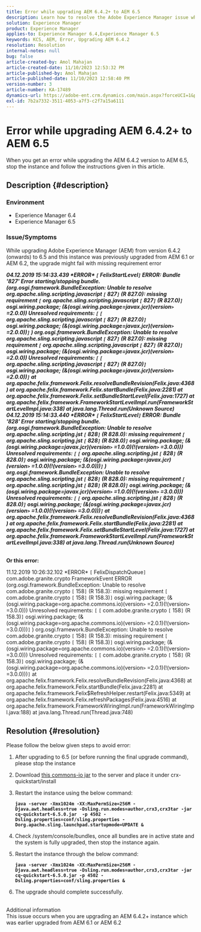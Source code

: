```yaml
---
title: Error while upgrading AEM 6.4.2+ to AEM 6.5
description: Learn how to resolve the Adobe Experience Manager issue where an error occurs while upgrading AEM's version 6.4.2 to 6.5.
solution: Experience Manager
product: Experience Manager
applies-to: Experience Manager 6.4,Experience Manager 6.5
keywords: KCS, AEM, Error, Upgrading AEM 6.4.2
resolution: Resolution
internal-notes: null
bug: false
article-created-by: Amol Mahajan
article-created-date: 11/10/2023 12:53:32 PM
article-published-by: Amol Mahajan
article-published-date: 11/10/2023 12:58:40 PM
version-number: 3
article-number: KA-17489
dynamics-url: https://adobe-ent.crm.dynamics.com/main.aspx?forceUCI=1&pagetype=entityrecord&etn=knowledgearticle&id=b6cbe324-c87f-ee11-8179-6045bd006b25
exl-id: 7b2a7332-3511-4053-a7f3-c2f7a15a6111
---
```

# Error while upgrading AEM 6.4.2+ to AEM 6.5


When you get an error while upgrading the AEM 6.4.2 version to AEM 6.5, stop the instance and follow the instructions given in this article.

## Description {#description}


### <b>Environment</b>

- Experience Manager 6.4
- Experience Manager 6.5


### <b>Issue/Symptoms</b>

While upgrading Adobe Experience Manager (AEM) from version 6.4.2 (onwards) to 6.5 and this instance was previously upgraded from AEM 6.1 or AEM 6.2, the upgrade might fail with missing requirement error

<b>*04.12.2019 15:14:33.439 \*ERROR\* `[` FelixStartLevel`]`  ERROR: Bundle '827' Error starting/stopping bundle. (org.osgi.framework.BundleException: Unable to resolve org.apache.sling.scripting.javascript `[` 827`]` (R 827.0): missing requirement `[` org.apache.sling.scripting.javascript `[` 827`]` (R 827.0)`]`  osgi.wiring.package; (&(osgi.wiring.package=javax.jcr)(version`>` =2.0.0)) Unresolved requirements: `[` `[` org.apache.sling.scripting.javascript `[` 827`]` (R 827.0)`]`  osgi.wiring.package; (&(osgi.wiring.package=javax.jcr)(version`>` =2.0.0))`]` )*
*org.osgi.framework.BundleException: Unable to resolve org.apache.sling.scripting.javascript `[` 827`]` (R 827.0): missing requirement `[` org.apache.sling.scripting.javascript `[` 827`]` (R 827.0)`]`  osgi.wiring.package; (&(osgi.wiring.package=javax.jcr)(version`>` =2.0.0)) Unresolved requirements: `[` `[` org.apache.sling.scripting.javascript `[` 827`]` (R 827.0)`]`  osgi.wiring.package; (&(osgi.wiring.package=javax.jcr)(version`>` =2.0.0))`]`*
*at org.apache.felix.framework.Felix.resolveBundleRevision(Felix.java:4368)*
*at org.apache.felix.framework.Felix.startBundle(Felix.java:2281)*
*at org.apache.felix.framework.Felix.setBundleStartLevel(Felix.java:1727)*
*at org.apache.felix.framework.FrameworkStartLevelImpl.run(FrameworkStartLevelImpl.java:338)*
*at java.lang.Thread.run(Unknown Source)*
*04.12.2019 15:14:33.440 \*ERROR\* `[` FelixStartLevel`]`  ERROR: Bundle '828' Error starting/stopping bundle. (org.osgi.framework.BundleException: Unable to resolve org.apache.sling.scripting.jst `[` 828`]` (R 828.0): missing requirement `[` org.apache.sling.scripting.jst `[` 828`]` (R 828.0)`]`  osgi.wiring.package; (&(osgi.wiring.package=javax.jcr)(version`>` =1.0.0)(!(version`>` =3.0.0))) Unresolved requirements: `[` `[` org.apache.sling.scripting.jst `[` 828`]` (R 828.0)`]`  osgi.wiring.package; (&(osgi.wiring.package=javax.jcr)(version`>` =1.0.0)(!(version`>` =3.0.0)))`]` )*
*org.osgi.framework.BundleException: Unable to resolve org.apache.sling.scripting.jst `[` 828`]` (R 828.0): missing requirement `[` org.apache.sling.scripting.jst `[` 828`]` (R 828.0)`]`  osgi.wiring.package; (&(osgi.wiring.package=javax.jcr)(version`>` =1.0.0)(!(version`>` =3.0.0))) Unresolved requirements: `[` `[` org.apache.sling.scripting.jst `[` 828`]` (R 828.0)`]`  osgi.wiring.package; (&(osgi.wiring.package=javax.jcr)(version`>` =1.0.0)(!(version`>` =3.0.0)))`]`*
*at org.apache.felix.framework.Felix.resolveBundleRevision(Felix.java:4368)*
*at org.apache.felix.framework.Felix.startBundle(Felix.java:2281)*
*at org.apache.felix.framework.Felix.setBundleStartLevel(Felix.java:1727)*
*at org.apache.felix.framework.FrameworkStartLevelImpl.run(FrameworkStartLevelImpl.java:338)*
*at java.lang.Thread.run(Unknown Source)*

<br>Or this error:</b>

11.12.2019 10:26:32.102 \*ERROR\* `[` FelixDispatchQueue`]`  com.adobe.granite.crypto FrameworkEvent ERROR (org.osgi.framework.BundleException: Unable to resolve com.adobe.granite.crypto `[` 158`]` (R 158.3): missing requirement `[` com.adobe.granite.crypto `[` 158`]` (R 158.3)`]`  osgi.wiring.package; (&(osgi.wiring.package=org.apache.commons.io)(version`>` =2.0.1)(!(version`>` =3.0.0))) Unresolved requirements: `[` `[` com.adobe.granite.crypto `[` 158`]` (R 158.3)`]`  osgi.wiring.package; (&(osgi.wiring.package=org.apache.commons.io)(version`>` =2.0.1)(!(version`>` =3.0.0)))`]` )
 org.osgi.framework.BundleException: Unable to resolve com.adobe.granite.crypto `[` 158`]` (R 158.3): missing requirement `[` com.adobe.granite.crypto `[` 158`]` (R 158.3)`]`  osgi.wiring.package; (&(osgi.wiring.package=org.apache.commons.io)(version`>` =2.0.1)(!(version`>` =3.0.0))) Unresolved requirements: `[` `[` com.adobe.granite.crypto `[` 158`]` (R 158.3)`]`  osgi.wiring.package; (&(osgi.wiring.package=org.apache.commons.io)(version`>` =2.0.1)(!(version`>` =3.0.0)))`]` 
 at org.apache.felix.framework.Felix.resolveBundleRevision(Felix.java:4368)
 at org.apache.felix.framework.Felix.startBundle(Felix.java:2281)
 at org.apache.felix.framework.Felix$RefreshHelper.restart(Felix.java:5349)
 at org.apache.felix.framework.Felix.refreshPackages(Felix.java:4516)
 at org.apache.felix.framework.FrameworkWiringImpl.run(FrameworkWiringImpl.java:188)
 at java.lang.Thread.run(Thread.java:748)


## Resolution {#resolution}

Please follow the below given steps to avoid error:
1. After upgrading to 6.5 (or before running the final upgrade command), please stop the instance
2. Download [this commons-io jar](https://repo1.maven.org/maven2/commons-io/commons-io/2.6/commons-io-2.6.jar) to the server and place it under crx-quickstart/install
3. Restart the instance using the below command:

    <b>`java -server -Xmx1024m -XX:MaxPermSize=256M -Djava.awt.headless=true -Dsling.run.modes=author,crx3,crx3tar -jar cq-quickstart-6.5.0.jar  -p 4502 -Dsling.properties=conf/sling.properties -Dorg.apache.sling.launchpad.startupmode=UPDATE &`</b>
4. Check /system/console/bundles, once all bundles are in active state and the system is fully upgraded, then stop the instance again.
5. Restart the instance through the below command:

    <b>`java -server -Xmx1024m -XX:MaxPermSize=256M -Djava.awt.headless=true -Dsling.run.modes=author,crx3,crx3tar -jar cq-quickstart-6.5.0.jar -p 4502 -Dsling.properties=conf/sling.properties &`</b>
6. The upgrade should complete successfully.

<br>Additional information<br>
This issue occurs when you are upgrading an AEM 6.4.2+ instance which was earlier upgraded from AEM 6.1 or AEM 6.2
